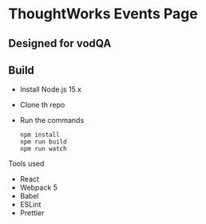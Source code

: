 # ThoughtWorks Events Page

## Designed for vodQA

## Build

- Install Node.js 15.x
- Clone th repo
- Run the commands

  ```
  npm install
  npm run build
  npm run watch
  ```

Tools used

- React
- Webpack 5
- Babel
- ESLint
- Prettier
